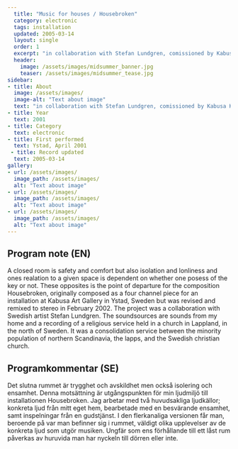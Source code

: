 ```yaml
---
  title: "Music for houses / Housebroken"
  category: electronic
  tags: installation
  updated: 2005-03-14
  layout: single
  order: 1
  excerpt: "in collaboration with Stefan Lundgren, comissioned by Kabusa Konsthall"
  header: 
    image: /assets/images/midsummer_banner.jpg
    teaser: /assets/images/midsummer_tease.jpg
sidebar:
- title: About
  image: /assets/images/
  image-alt: "Text about image"
  text: "in collaboration with Stefan Lundgren, comissioned by Kabusa Konsthall"
- title: Year
  text: 2001
- title: Category
  text: electronic
- title: First performed
  text: Ystad, April 2001
 - title: Record updated
  text: 2005-03-14
gallery:
- url: /assets/images/
  image_path: /assets/images/
  alt: "Text about image"
- url: /assets/images/
  image_path: /assets/images/
  alt: "Text about image"
- url: /assets/images/
  image_path: /assets/images/
  alt: "Text about image"
---
```

<h2>Program note (EN)</h2>
A closed room is safety and comfort but also isolation and lonliness and ones realation to a given space is dependent on whether one posess of the key or not. These opposites is the point of departure for the composition Housebroken, originally composed as a four channel piece for an installation at Kabusa Art Gallery in Ystad, Sweden but was revised and remixed to stereo in February 2002. The project was a collaboration with Swedish artist Stefan Lundgren. The soundsources are sounds from my home and a recording of a religious service held in a church in Lappland, in the north of Sweden. It was a consolidation service between the minority population of northern Scandinavia, the lapps, and the Swedish christian church.

<h2>Programkommentar (SE)</h2>
Det slutna rummet är trygghet och avskildhet men också isolering och ensamhet. Denna motsättning är utgångspunkten för min ljudmiljö till installationen Housebroken. Jag arbetar med två huvudsakliga ljudkällor; konkreta ljud från mitt eget hem, bearbetade med en besvärande ensamhet, samt inspelningar från en gudstjänst. I den flerkanaliga versionen får man, beroende på var man befinner sig i rummet, väldigt olika upplevelser av de konkreta ljud som utgör musiken. Ungfär som ens förhållande till ett låst rum påverkas av huruvida man har nyckeln till dörren eller inte.



